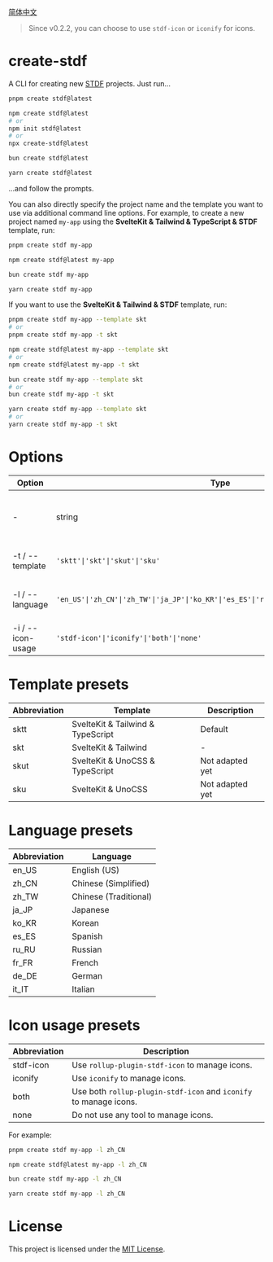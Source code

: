[简体中文](https://github.com/any-tdf/stdf/blob/main/packages/create-stdf/README_CN.md)

> Since v0.2.2, you can choose to use `stdf-icon` or `iconify` for icons.

# create-stdf

A CLI for creating new [STDF](https://stdf.design) projects. Just run...

<!-- :::code-groups -->
<!-- pnpm -->
```sh
pnpm create stdf@latest
```
<!-- :: -->
<!-- npm -->
```sh
npm create stdf@latest
# or
npm init stdf@latest
# or
npx create-stdf@latest
```
<!-- :: -->
<!-- bun -->
```sh
bun create stdf@latest
```
<!-- :: -->
<!-- yarn -->
```sh
yarn create stdf@latest
```
<!-- ::: -->

...and follow the prompts.

You can also directly specify the project name and the template you want to use via additional command line options. For example, to create a new project named `my-app` using the **SvelteKit & Tailwind & TypeScript & STDF** template, run:

<!-- :::code-groups -->
<!-- pnpm -->
```sh
pnpm create stdf my-app
```
<!-- :: -->
<!-- npm -->
```sh
npm create stdf@latest my-app
```
<!-- :: -->
<!-- bun -->
```sh
bun create stdf my-app
```
<!-- :: -->
<!-- yarn -->
```sh
yarn create stdf my-app
```
<!-- ::: -->

If you want to use the **SvelteKit & Tailwind & STDF** template, run:

<!-- :::code-groups -->
<!-- pnpm -->
```sh
pnpm create stdf my-app --template skt
# or
pnpm create stdf my-app -t skt
```
<!-- :: -->
<!-- npm -->
```sh
npm create stdf@latest my-app --template skt
# or
npm create stdf@latest my-app -t skt
```
<!-- :: -->
<!-- bun -->
```sh
bun create stdf my-app --template skt
# or
bun create stdf my-app -t skt
```
<!-- :: -->
<!-- yarn -->
```sh
yarn create stdf my-app --template skt
# or
yarn create stdf my-app -t skt
```
<!-- ::: -->

# Options

| Option          | Type   | Default | Description                                    |
| --------------- | ------ | ------- | ---------------------------------------------- |
| -               | string | -       | The name of the project, you can direct input. |
| -t / --template | `'sktt'\|'skt'\|'skut'\|'sku'` | `'sktt'` | The template to use.                           |
| -l / --language | `'en_US'\|'zh_CN'\|'zh_TW'\|'ja_JP'\|'ko_KR'\|'es_ES'\|'ru_RU'\|'fr_FR'\|'de_DE'\|'it_IT'` | `'en_US'` | The language of the prompts.                   |
| -i / --icon-usage | `'stdf-icon'\|'iconify'\|'both'\|'none'` | `'stdf-icon'` | The icon usage method.                         |

# Template presets

| Abbreviation | Template                                                | Description     |
| ------------ | ------------------------------------------------------- | --------------- |
| sktt        | SvelteKit & Tailwind & TypeScript           | Default         |
| skt         | SvelteKit & Tailwind                         | -               |
| skut        | SvelteKit & UnoCSS & TypeScript             | Not adapted yet |
| sku         | SvelteKit & UnoCSS                         | Not adapted yet |

# Language presets

| Abbreviation  | Language              |
| ----- | --------------------- |
| en_US | English (US)          |
| zh_CN | Chinese (Simplified)  |
| zh_TW | Chinese (Traditional) |
| ja_JP | Japanese              |
| ko_KR | Korean                |
| es_ES | Spanish               |
| ru_RU | Russian               |
| fr_FR | French                |
| de_DE | German                |
| it_IT | Italian               |

# Icon usage presets

| Abbreviation | Description                                                           |
| --------- | -------------------------------------------------------------- |
| stdf-icon | Use `rollup-plugin-stdf-icon` to manage icons.                  |
| iconify   | Use `iconify` to manage icons.                                  |
| both      | Use both `rollup-plugin-stdf-icon` and `iconify` to manage icons. |
| none      | Do not use any tool to manage icons.                                       |

For example:

<!-- :::code-groups -->
<!-- pnpm -->
```sh
pnpm create stdf my-app -l zh_CN
```
<!-- :: -->
<!-- npm -->
```sh
npm create stdf@latest my-app -l zh_CN
```
<!-- :: -->
<!-- bun -->
```sh
bun create stdf my-app -l zh_CN
```
<!-- :: -->
<!-- yarn -->
```sh
yarn create stdf my-app -l zh_CN
```
<!-- ::: -->

# License

This project is licensed under the [MIT License](https://github.com/any-tdf/stdf/blob/main/LICENSE).
